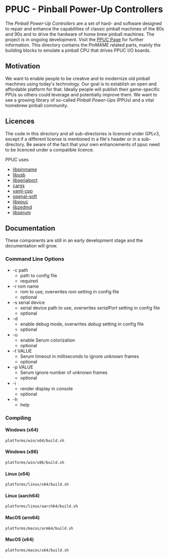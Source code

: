 # PPUC - Pinball Power-Up Controllers

The *Pinball Power-Up Controllers* are a set of hard- and software designed to repair and enhance the capabilities of
classic pinball machines of the 80s and 90s and to drive the hardware of home brew pinball machines.
The project is in ongoing development. Visit the [PPUC Page](http://ppuc.org) for further information.
This directory contains the PinMAME related parts, mainly the building blocks to emulate a pinball CPU that drives
PPUC I/O boards.

## Motivation

We want to enable people to be creative and to modernize old pinball machines using today's technology. Our goal is to
establish an open and affordable platform for that. Ideally people will publish their game-specific PPUs so others could
leverage and potentially improve them. We want to see a growing library of so-called *Pinball Power-Ups* (PPUs) and a
vital homebrew pinball community.

## Licences

The code in this directory and all sub-directories is licenced under GPLv3, except if a different license is mentioned
in a file's header or in a sub-directory. Be aware of the fact that your own enhancements of ppuc need to be licenced
under a compatible licence.

PPUC uses
* [libpinmame](https://github.com/vpinball/pinmame)
* [libusb](https://libusb.info/)
* [libserialport](https://github.com/sigrokproject/libserialport)
* [cargs](https://github.com/likle/cargs)
* [yaml-cpp](https://github.com/jbeder/yaml-cpp)
* [openal-soft](https://github.com/kcat/openal-soft/)
* [libppuc](https://github.com/PPUC/libppuc)
* [libzedmd](https://github.com/PPUC/libzedmd)
* [libserum](https://github.com/zesinger/libserum)

## Documentation

These components are still in an early development stage and the documentation will grow.

### Command Line Options

* -c path
    * path to config file
    * required
* -r rom name
    * rom to use, overwrites *rom* setting in config file
    * optional
* -s serial device
    * serial device path to use, overwrites *serialPort* setting in config file
    * optional
* -d
    * enable debug mode, overwrites *debug* setting in config file
    * optional
* -u
    * enable Serum colorization
    * optional
* -t VALUE
    * Serum timeout in milliseconds to ignore unknown frames
    * optional
* -p VALUE
    * Serum ignore number of unknown frames
    * optional
* -i
    * render display in console
    * optional
* -h
    * help


### Compiling

#### Windows (x64)

```shell
platforms/win/x64/build.sh
```

#### Windows (x86)

```shell
platforms/win/x86/build.sh
```

#### Linux (x64)
```shell
platforms/linux/x64/build.sh
```

#### Linux (aarch64)
```shell
platforms/linux/aarch64/build.sh
```

#### MacOS (arm64)
```shell
platforms/macos/arm64/build.sh
```

#### MacOS (x64)
```shell
platforms/macos/x64/build.sh
```
